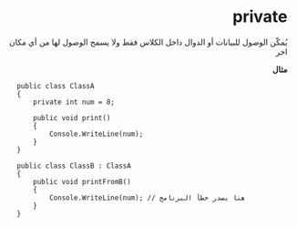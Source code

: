 <div dir="rtl">

# private

يُمكّن الوصول للبيانات أو الدوال داخل الكلاس فقط ولا يسمح الوصول لها من أي مكان اخر

**مثال**

<div dir="ltr">

```
    public class ClassA
    {
        private int num = 8;

        public void print()
        {
            Console.WriteLine(num);
        }
    }

    public class ClassB : ClassA
    {
        public void printFromB()
        {
            Console.WriteLine(num); // هنا يصدر خطأ البرنامج
        }
    }
```
